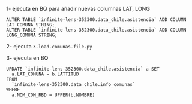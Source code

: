 1-  ejecuta en BQ para añadir nuevas columnas LAT, LONG
``` bigquery
ALTER TABLE `infinite-lens-352300.data_chile.asistencia` ADD COLUMN LAT_COMUNA STRING;
ALTER TABLE `infinite-lens-352300.data_chile.asistencia` ADD COLUMN LONG_COMUNA STRING;
```

2- ejecuta ```3-load-comunas-file.py```

3- ejecuta en BQ
``` bigquery
UPDATE `infinite-lens-352300.data_chile.asistencia` a SET
  a.LAT_COMUNA = b.LATTITUD
FROM 
  `infinite-lens-352300.data_chile.info_comunas`
WHERE 
  a.NOM_COM_RBD = UPPER(b.NOMBRE)

```
